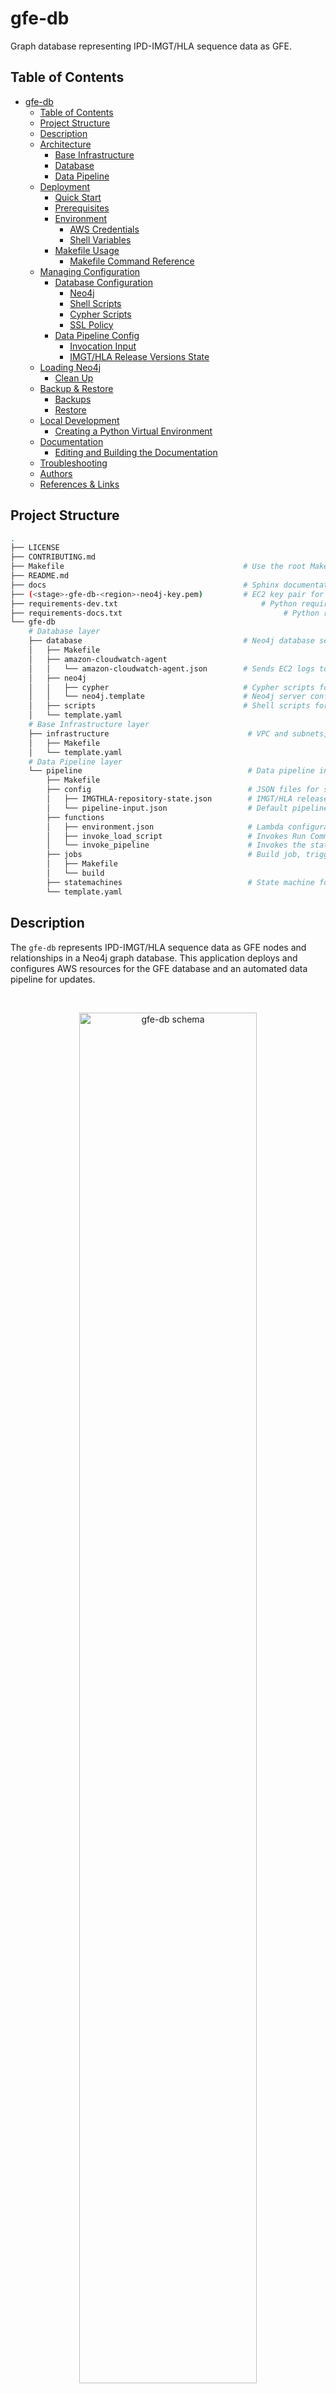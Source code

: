 gfe-db
======

Graph database representing IPD-IMGT/HLA sequence data as GFE.

<!-- Need to update image -->
<!-- ![GFE Schema](img/gfe-schema.png) -->

## Table of Contents
- [gfe-db](#gfe-db)
  - [Table of Contents](#table-of-contents)
  - [Project Structure](#project-structure)
  - [Description](#description)
  - [Architecture](#architecture)
    - [Base Infrastructure](#base-infrastructure)
    - [Database](#database)
    - [Data Pipeline](#data-pipeline)
  - [Deployment](#deployment)
    - [Quick Start](#quick-start)
    - [Prerequisites](#prerequisites)
    - [Environment](#environment)
      - [AWS Credentials](#aws-credentials)
      - [Shell Variables](#shell-variables)
    - [Makefile Usage](#makefile-usage)
      - [Makefile Command Reference](#makefile-command-reference)
  - [Managing Configuration](#managing-configuration)
    - [Database Configuration](#database-configuration)
      - [Neo4j](#neo4j)
      - [Shell Scripts](#shell-scripts)
      - [Cypher Scripts](#cypher-scripts)
      - [SSL Policy](#ssl-policy)
    - [Data Pipeline Config](#data-pipeline-config)
      - [Invocation Input](#invocation-input)
      - [IMGT/HLA Release Versions State](#imgthla-release-versions-state)
  - [Loading Neo4j](#loading-neo4j)
    - [Clean Up](#clean-up)
  - [Backup \& Restore](#backup--restore)
    - [Backups](#backups)
    - [Restore](#restore)
  - [Local Development](#local-development)
    - [Creating a Python Virtual Environment](#creating-a-python-virtual-environment)
  - [Documentation](#documentation)
    - [Editing and Building the Documentation](#editing-and-building-the-documentation)
  - [Troubleshooting](#troubleshooting)
  - [Authors](#authors)
  - [References \& Links](#references--links)

## Project Structure
```bash
.
├── LICENSE
├── CONTRIBUTING.md
├── Makefile                                        # Use the root Makefile to deploy, delete and manage resources and configuration
├── README.md
├── docs                                            # Sphinx documentation
├── (<stage>-gfe-db-<region>-neo4j-key.pem)         # EC2 key pair for SSH access to Neo4j server, ccreated on deployment
├── requirements-dev.txt                                # Python requirements for local development
├── requirements-docs.txt                                    # Python requirements for documentation
└── gfe-db
    # Database layer
    ├── database                                    # Neo4j database server, configuration and automation
    │   ├── Makefile
    │   ├── amazon-cloudwatch-agent
    │   │   └── amazon-cloudwatch-agent.json        # Sends EC2 logs to CloudWatch Logs for monitoring
    │   ├── neo4j
    │   │   ├── cypher                              # Cypher scripts for initialization and loading
    │   │   └── neo4j.template                      # Neo4j server configuration file
    │   ├── scripts                                 # Shell scripts for automation, loading, backup & restore
    │   └── template.yaml
    # Base Infrastructure layer
    ├── infrastructure                               # VPC and subnets, S3 bucket, SSM Parameters and Secrets
    │   ├── Makefile
    │   └── template.yaml
    # Data Pipeline layer
    └── pipeline                                     # Data pipeline including Batch job, Lambda functions & state machine
        ├── Makefile
        ├── config                                   # JSON files for storing app state
        │   ├── IMGTHLA-repository-state.json        # IMGT/HLA release version state
        │   └── pipeline-input.json                  # Default pipeline input parameters for scheduled invocations
        ├── functions
        │   ├── environment.json                     # Lambda configurations
        │   ├── invoke_load_script                   # Invokes Run Command to download and execute a schell script on EC2
        │   └── invoke_pipeline                      # Invokes the state machine
        ├── jobs                                     # Build job, triggered when a new IMGT/HLA version is released
        │   ├── Makefile
        │   └── build
        ├── statemachines                            # State machine for loading data into Neo4j
        └── template.yaml
```

## Description
The `gfe-db` represents IPD-IMGT/HLA sequence data as GFE nodes and relationships in a Neo4j graph database. This application deploys and configures AWS resources for the GFE database and an automated data pipeline for updates.

<br>
<p align="center">
  <img src="docs/source/_static/img/schema-alpha-v230305.png" alt="gfe-db schema" height="75%" width="75%">
</p>

## Architecture
<br>
<p align="center">
  <img src="docs/source/_static/img/arch-v230305.png" alt="gfe-db architecture diagram">
</p>

`gfe-db` architecture is organized by 3 layers each with its own Makefile:
1) Base Infrastructure 
2) Database 
3) Data pipeline
 
This allows the database and pipeline layers to be decoupled from each other and deployed or destroyed independently without affecting the other. Common configuration parameters are shared between resources using environment variables, JSON files, AWS SSM Paramter Store and Secrets Manager.

### Base Infrastructure
The base infrastructure layer deploys a VPC, public subnet, S3 bucket, Elastic IP and common SSM parameters and secrets for the other services to use.

### Database
The database layer deploys an EC2 instance running the Bitnami Neo4j AMI (Ubuntu 18.04) into a public subnet. CloudFormation also creates an A record for a Route53 domain under a pre-existing Route53 domain and hosted zone so that SSL can be used to connect to Neo4j. During database deploymeny the SSL certificate is created and Cypher queries are run to create constraints and indexes, which help speed up loading and ensure data integrity. Neo4j is ready to be accessed through a browser once the instance has booted sucessfully.

During loading, the `invoke_load_script` Lambda function uses SSM Run Command to execute bash scripts on the daatabase instance. These scripts communicate with the Step Functions API to retrieve the job parameters, fetch the CSVs from S3 and load the alleles into Neo4j.

It is also possible to backup & restore to and from S3 by specific date checkpoints.

### Data Pipeline
The data pipeline layer automates integration of newly released IMGT/HLA data into Neo4j using a scheduled Lambda which watches the source data repository and invokes the build and load processes when it detects a new IMGT/HLA version. The pipeline consists of a Step Functions state machine which orchestrates two basic processes: build and load. The build process employs a Batch job which produces an intermediate set of CSV files. The load process leverages SSM Run Command to copy the CSV files to the Neo4j server and execute Cypher statements directly on the server (server-side loading). When loading the full dataset of 35,000+ alleles, the build step will generally take around 15 minutes, however the load step can take an hour or more.

## Deployment
Follow the steps to build and deploy the application to AWS.

### Quick Start
This list outlines the basic steps for deployment. For more details please see the following sections.
1. Purchase or designate a domain in Route53 and create a hosted zone
2. Acquire a subscription for the Bitnami Neo4j AMI through [AWS Marketplace](https://aws.amazon.com/marketplace/pp/prodview-v47qqrn2yy7ie?sr=0-4&ref_=beagle&applicationId=AWSMPContessa)
3. [Install prerequisites](#Prerequisites)
4. [Set environment variables](#environment-variables)
5. Check the [config JSONs](#data-pipeline-config) (parameters and state) and edit the values as desired
6. Run `make deploy` to deploy the stacks to AWS
7. Run `make database.load.run releases=<version>` to load the Neo4j, or `make database.load.run releases=<version> limit=<limit>` to run with a limited number of alleles
8. Run `make database.get-credentials` to get the username and password for Neo4j
9. Run `make database.get-url` to get the URL for Neo4j and navigate to the Neo4j browser at the subdomain and host domain, for example `https://gfe-db.cloudftl.com:7473/browser/`

### Prerequisites
Please refer to the respective documentation for specific installation instructions.
* Route53 domain and hosted zone
* Bitnami Neo4j AMI subscription and AMI ID
* GNU Make 3.81
* coreutils (optional but recommended)
* AWS CLI
* SAM CLI
* Docker
* jq
* Python 3.9 (if developing locally)

### Environment

####  AWS Credentials
Valid AWS credentials must be available to AWS CLI and SAM CLI. The easiest way to do this is with the following steps.
1. Run `aws configure` and follow the prompts, or copy/paste them into `~/.aws/credentials` 
2. Export the `AWS_PROFILE` variable for the chosen profile to the shell environment.
```bash
export AWS_PROFILE=default
```

For more information visit the documentation page:
[Configuration and credential file settings](https://docs.aws.amazon.com/cli/latest/userguide/cli-configure-files.html)

#### Shell Variables
These variables must be defined before running Make. The best way to set these variables is with a `.env` file following this structure.
```bash
# .env
STAGE=<dev or prod>
APP_NAME=gfe-db
AWS_REGION=<AWS region>
GITHUB_PERSONAL_ACCESS_TOKEN=<secret>
HOST_DOMAIN=<fully qualified domain name>
SUBDOMAIN=<subdomain>
ADMIN_EMAIL=<email>
SUBSCRIBE_EMAILS=<email>,<email>,<email>,...
APOC_VERSION=4.4.0.3
GDS_VERSION=2.0.1
NEO4J_AMI_ID=<ami ID>
```

| Variable Name                | Example Value                      | Type   | Description                                      |
| ---------------------------- | ---------------------------------- | ------ | ------------------------------------------------ |
| STAGE                        | dev                                | string | The stage of the application.                    |
| APP_NAME                     | gfe-db                             | string | The name of the application.                     |
| AWS_REGION                   | us-east-1                          | string | The AWS region to deploy to.                     |
| GITHUB_PERSONAL_ACCESS_TOKEN | <secret value>                     | string | GitHub PAT for repository access                 |
| HOST_DOMAIN                  | mydomain.com                       | string | The domain to deploy to.                         |
| SUBDOMAIN                    | gfe-db                             | string | The subdomain to deploy to.                      |
| ADMIN_EMAIL                  | user@company.com                   | string | Admin's email required for SSL certificate       |
| SUBSCRIBE_EMAILS             | user@company.com,user2@company.com | string | Comma-separated list of emails for notifications |
| APOC_VERSION                 | 4.4.0.3                            | string | APOC version for Neo4j                           |
| GDS_VERSION                  | 2.0.1                              | string | GDS version for Neo4j                            |
| NEO4J_AMI_ID                 | ami-0b9a2b6b1c5b8b5b9              | string | Bitnami Neo4j AMI ID                             |

***Important**:* *Always use a `.env` file or AWS SSM Parameter Store or Secrets Manager for sensitive variables like credentials and API keys. Never hard-code them, including when developing. AWS will quarantine an account if any credentials get accidentally exposed and this will cause problems. Make sure to update `.gitignore` to avoid pushing sensitive data to public repositories.*

### Makefile Usage
Once an AWS profile is configured and environment variables are exported, the application can be deployed using `make`.
```bash
make deploy
```
It is also possible to deploy or update the database or pipeline services.
```bash
# Deploy/update only the database service
make database.deploy

# Deploy/update only the pipeline service
make pipeline.deploy
```
*Note:* It is recommended to only deploy from the project root. This is because common parameters are passed from the root Makefile to nested Makefiles. If a stack has not been changed, the deployment script will continue until it reaches a stack with changes and deploy that.

#### Makefile Command Reference
To see a list of possible commands using Make, run `make` on the command line. You can also refer to the `Makefile Usage` section in the [Sphinx documentation](#documentation).
```bash
# Deploy all CloudFormation based services
make deploy

# Deploy config files and scripts to S3
make config.deploy

# Run the StepFunctions State Machine to load Neo4j
make database.load.run releases=<version> align=<boolean> kir=<boolean> limit=<int>

# Retrieve Neo4j credentials after deployment
make database.get-credentials

# Retrieve Neo4j URL after deployment
make database.get-url

# Download logs from EC2
make get.logs

# Download CSV data from S3
make get.data

# Delete all CloudFormation based services and data
make delete

# Delete a specific layer
make pipeline.delete

# Subscribe an email for notifications (unsubscribe using console)
make monitoring.subscribe-email email=<email>
```

## Managing Configuration
Configuration is managed using JSON files, SSM Parameter Store, Secrets Manager, and shell variables. To deploy changes in these files, run the command.
```bash
make config.deploy
```

### Database Configuration

#### Neo4j
Custom configuration settings for Neo4j are contained in `neo4j.template`. This file is copied into `/etc/neo4j` during boot or can be done manually. When Neo4j is restarted it will use the settings in `neo4j.template` to overwrite `neo4j.conf`. More information can be found in the documentation here: [Neo4j Cloud Virtual Machines](https://neo4j.com/developer/neo4j-cloud-vms/).

#### Shell Scripts
Bash scripts are used for automating Neo4j configuration, loading and backup. These are stored in S3 and run using SSM Run Command. These are found in `gfe-db/gfe-db/database/scripts/`.

```bash
gfe-db/database/scripts
├── Makefile                  # Orchestrates tasks on the database instance
├── init  
│   ├── create_cert.sh        # Create an SSL certificate
│   └── eip_assoc_waiter.sh   # Waits for the instance to associate with an Elastic IP
├── load_db.sh                # Loads data into Neo4j
├── send_heartbeat.sh         # Sends task heartbeat to Step Functions API during loading
└── start_task.sh             # Coordinates database loading with the Step Functions API
```

To update shell scripts on the Neo4j instance, run the following commands in sequence.
```bash
# sync the scripts to S3
make config.deploy

# sync the scripts from S3 to the instance (using Systems Manager Run Command)
make database.sync-scripts
```

#### Cypher Scripts
Cypher scripts manage node constraints & indexes and load the data. These are found in `gfe-db/gfe-db/database/neo4j/cypher/`.

```bash
gfe-db/database/neo4j/
├── cypher                      # Cypher scripts
│   ├── create_constraints.cyp  # Creates constraints and indexes
│   ├── drop_constraints.cyp    # Drops constraints and indexes
│   ├── init.cyp                # Run intitialization queries
│   └── load.cyp                # Load Neo4j from local files
├── (neo4j.conf)                # Artifact create by Makefile containing DNS configuration
└── neo4j.template              # Config template used by Makefile
```

#### SSL Policy
SSL is created during deployment and requires access on ports 443 (HTTPS) and 7473 (Neo4j browser for HTTPS).
### Data Pipeline Config

#### Invocation Input
Base input parameters (excluding the `releases` value) are passed to the Step Functions State Machine and determine it's behavior during build. The `releases` value is appended at runtime by the trigger Lambda when it finds a new release in the source repository. The `pipeline-input.json` is stored in S3 and contains the default configuration used for automated updates.
```json
// pipeline-input.json
{
  "align": "False",
  "kir": "False",
  "mem_profile": "False",
  "limit": ""
}

```
| Variable    | Example Value | Type   | Description                                                        |
| ----------- | ------------- | ------ | ------------------------------------------------------------------ |
| LIMIT       | 1000          | string | Number of alleles to build. Leave blank ("") to build all alleles. |
| ALIGN       | False         | string | Include or exclude alignments in the build                         |
| KIR         | False         | string | Include or exclude KIR data alignments in the build                |
| MEM_PROFILE | False         | string | Enable memory profiling (for catching memory leaks during build)   |

The data pipeline can also be invoked from the command line:
```bash
make database.load.run releases=<version> align=<boolean> kir=<boolean> limit=<int>
```

#### IMGT/HLA Release Versions State
The application's state tracks which releases have been processed and added to the database. This file tracks the releases which have already been processed. If the `gfe-db-invoke-pipeline` function detects a valid release branch in the source data repository that is not in the `releases` array, it will start the pipeline for this release. Once the update is finished, the processed release is appended to the array.
```json
// ./gfe-db/gfe-db/pipeline/config/IMGTHLA-repository-state.json
{
  "timestamp": "2021-12-09 02:36:59",
  "repository_url": "https://github.com/ANHIG/IMGTHLA",
  // Releases already loaded (or skipped)
  // Any releases not found in this array will be loaded
  "releases": [
    "3100",
    ...,
    "3510"
  ]
}
```

| Variable       | Example Value                    | Type             | Description                                                                                                               |
| -------------- | -------------------------------- | ---------------- | ------------------------------------------------------------------------------------------------------------------------- |
| repository_url | https://github.com/ANHIG/IMGTHLA | string           | The repository the trigger is watching                                                                                    |
| releases       | ["3100", ..., "3510"]            | array of strings | List of available releases. Any release added to the repository that is not in this list will trigger the pipeline build. |

## Loading Neo4j
For each invocation the data pipeline will download raw data from [ANHIG/IMGTHLA](https://github.com/ANHIG/IMGTHLA) GitHub repository, build a set of intermediate CSV files and load these into Neo4j via S3. To invoke the pipeline, run the following command.
```bash
make database.load.run releases="<version>"

# Example for single version
make database.load.run releases="3510"

# Example for multiple versions
make database.load.run releases="3490,3500,3510"

# Example with limit
make database.load.run releases="3510" limit="1000"

# Example with all arguments included
make database.load.run releases="3510" limit="" align="False" kir="False"
```

These commands build an event payload to send to the `invoke-gfe-db-pipeline` Lambda.
```json
// Test payload example
{
  "align": "False",
  "kir": "False",
  "mem_profile": "False",
  "limit": "",
  "releases": 3510
}
```

The Lambda function returns the following object which can be viewed in CloudWatch Logs.
```json
// invoke-gfe-db-pipeline Lambda function response
{
  "status": 200,
  "message": "Pipeline triggered",
  "input": [
    {
      "ALIGN": "False",
      "KIR": "False",
      "MEM_PROFILE": "False",
      "LIMIT": "",
      "RELEASES": "3510"
    },
    ...
  ]
}
```

### Clean Up
To tear down resources run the command. You will need to manually delete the data in the S3 bucket first to avoid an error in CloudFormation.
```bash
make delete
```
Use the following commands to tear down individual services. Make sure to [backup](#backup--restore) your data first.
```bash
# Delete only the database service
make database.delete

# Delete only the pipeline service
make pipeline.delete
```

## Backup & Restore

### Backups

Backups are orchestrated by Systems Manager and automated everyday at midnight US/Central time by default. To create a backup, run the command.

```bash
make database.backup
```

This will create a backup of the Neo4j database and store it in S3 under the path `s3://<data bucket name>/backups/neo4j/YYYY/MM/DD/HH/gfedb.zip`.

### Restore

To see a list of available backup dates that can be restored, run the command.

```bash
make database.backup.list
```

To restore from a backup, pass the date of the backup you wish to restore using the format YYYY/MM/DD/HH.

```bash
make database.restore from_date=<YYYY/MM/DD/HH>
```

## Local Development

### Creating a Python Virtual Environment
When developing locally, you will need to create an individual virtual environment to run scripts in the `jobs` or `functions` directories, since they require different dependencies.
```bash
python3 -m venv .venv-dev
source .venv-dev/bin/activate
pip install -U pip
pip install -r requirements.txt
```

To use the virtual environment inside a Jupyter Notebook, first activate the virtual environment, then create a kernel for it.
```bash
# Install ipykernal
pip install ipykernel python-dotenv

# Add the kernel
python3 -m ipykernel install --user --name=<environment name>

# Remove the kernel
jupyter kernelspec uninstall <environment name>
```

## Documentation
It is not necessary to install Sphinx to view `gfe-db` documentation because it is already built and available in the `docs/` folder, but you will need it to edit them. To get the local `index.html` path run the command and navigate to the URL in a browser.

```bash
make docs.url
```

### Editing and Building the Documentation
Create a virtual environment and install the dependencies for working with the documentation.
```bash
python3 -m venv .venv-docs
source .venv-docs/bin/activate
pip install -U pip
pip install -r requirements-docs.txt
```

After making your edits, you can build the HTML assets by running the command.
```bash
make docs.build
```

## Troubleshooting
* Check your AWS credentials in `~/.aws/credentials`
* Check that the correct environment variables are set in `.env`
* Check that Python 3.9 is being used
* Make sure you are accessing Neo4j Browser using HTTPS, not HTTP (some browsers like Chrome will not show `https://` in the URL making it hard to tell)

## Authors
**Primary Contact:** Martin Maiers ([@mmaiers-nmdp](https://github.com/mmaiers-nmdp))\
**Contact:** Pradeep Bashyal ([@pbashyal-nmdp](https://github.com/pbashyal-nmdp))\
**Contact:** Gregory Lindsey ([@abk7777](https://github.com/abk7777))

<!-- TODO make sure these are up to date -->
## References & Links
 * [bioinformatics.bethematchclinical.org](https://bioinformatics.bethematchclinical.org)
 * [Cypher Reference](https://neo4j.com/docs/cypher-manual/current/)
 * [Getting Certificates for Neo4j with LetsEncrypt](https://medium.com/neo4j/getting-certificates-for-neo4j-with-letsencrypt-a8d05c415bbd)

-----------------
<br>
<p align="center">
  <img src="https://bethematch.org/content/site/images/btm_logo.png" alt="Be The Match>
</p>
